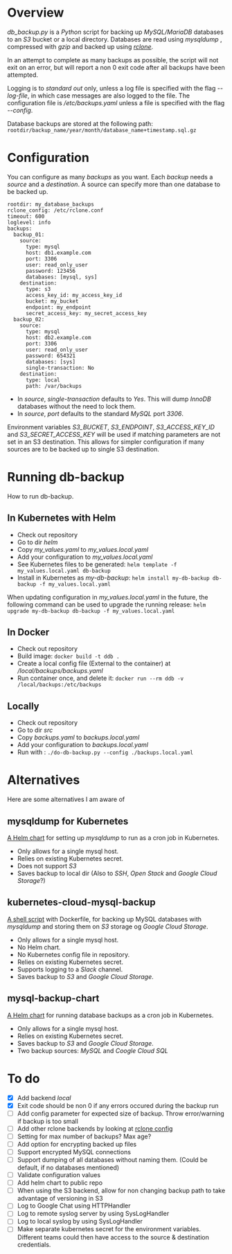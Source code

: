 # Overview
*db_backup.py* is a _Python_ script for backing up _MySQL/MariaDB_ databases to an _S3_ bucket or a local directory.
Databases are read using _mysqldump_ , compressed with _gzip_ and backed up using [_rclone_](https://rclone.org/).

In an attempt to complete as many backups as possible, the script will
not exit on an error, but will report a non 0 exit code after all backups
have been attempted.

Logging is to _standard out_ only, unless a log file
is specified with the flag _--log-file_, in which case messages are also logged to the file.
The configuration file is _/etc/backups.yaml_ unless a file is specified with the flag _--config_.

Database backups are stored at the following path: `rootdir/backup_name/year/month/database_name+timestamp.sql.gz`

# Configuration
You can configure as many _backups_ as you want. Each _backup_ needs a _source_ and a _destination_.
A source can specify more than one database to be backed up.

```
rootdir: my_database_backups
rclone_config: /etc/rclone.conf
timeout: 600
loglevel: info
backups:
  backup_01:
    source:
      type: mysql
      host: db1.example.com
      port: 3306
      user: read_only_user
      password: 123456
      databases: [mysql, sys]
    destination:
      type: s3
      access_key_id: my_access_key_id
      bucket: my_bucket
      endpoint: my_endpoint
      secret_access_key: my_secret_access_key
  backup_02:
    source:
      type: mysql
      host: db2.example.com
      port: 3306
      user: read_only_user
      password: 654321
      databases: [sys]
      single-transaction: No
    destination:
      type: local
      path: /var/backups
```

* In _source_, _single-transaction_ defaults to _Yes_. This will dump _InnoDB_ databases without the need to lock them. 
* In _source_, _port_ defaults to the standard _MySQL_ port _3306_.

Environment variables *S3_BUCKET*, *S3_ENDPOINT*, *S3_ACCESS_KEY_ID* and *S3_SECRET_ACCESS_KEY* will be used
if matching parameters are not set in an S3 destination. This allows for simpler configuration if many
sources are to be backed up to single S3 destination. 

 
# Running db-backup
How to run db-backup.

## In Kubernetes with Helm

* Check out repository
* Go to dir _helm_
* Copy *my_values.yaml* to *my_values.local.yaml*
* Add your configuration to *my_values.local.yaml*
* See Kubernetes files to be generated: `helm template -f my_values.local.yaml db-backup`
* Install in Kubernetes as _my-db-backup_: `helm install my-db-backup db-backup -f my_values.local.yaml`

When updating configuration in _my_values.local.yaml_ in the future, the following command can be used to upgrade the running release:
`helm upgrade my-db-backup db-backup -f my_values.local.yaml`

## In Docker
* Check out repository
* Build image: `docker build -t ddb .`
* Create a local config file (External to the container) at _/local/backups/backups.yaml_
* Run container once, and delete it: `docker run --rm ddb -v /local/backups:/etc/backups`

## Locally

* Check out repository
* Go to dir _src_
* Copy *backups.yaml* to *backups.local.yaml*
* Add your configuration to *backups.local.yaml*
* Run with : `./do-db-backup.py --config ./backups.local.yaml`

# Alternatives
Here are some alternatives I am aware of

## mysqldump for Kubernetes
[A Helm chart](https://hub.helm.sh/charts/stable/mysqldump) for setting
up _mysqldump_ to run as a cron job in Kubernetes.

* Only allows for a single mysql host.
* Relies on existing Kubernetes secret.
* Does not support _S3_
* Saves backup to local dir (Also to _SSH_, _Open Stack_ and _Google Cloud Storage_?)

## kubernetes-cloud-mysql-backup
[A shell script](https://github.com/benjamin-maynard/kubernetes-cloud-mysql-backup)
with Dockerfile, for backing up MySQL databases with _mysqldump_ and storing them
on _S3_ storage og _Google Cloud Storage_.

* Only allows for a single mysql host.
* No Helm chart.
* No Kubernetes config file in repository.
* Relies on existing Kubernetes secret.
* Supports logging to a _Slack_ channel.
* Saves backup to _S3_ and _Google Cloud Storage_.

## mysql-backup-chart
[A Helm chart](https://github.com/softonic/mysql-backup-chart) for
running database backups as a cron job in Kubernetes.

* Only allows for a single mysql host.
* Relies on existing Kubernetes secret.
* Saves backup to _S3_ and _Google Cloud Storage_.
* Two backup sources: _MySQL_ and _Coogle Cloud SQL_

# To do
- [x] Add backend _local_
- [x] Exit code should be non 0 if any errors occured during the backup run
- [ ] Add config parameter for expected size of backup. Throw error/warning if backup is too small
- [ ] Add other rclone backends by looking at [rclone config](https://rclone.org/s3/#wasabi)
- [ ] Setting for max number of backups? Max age?
- [ ] Add option for encrypting backed up files
- [ ] Support encrypted MySQL connections
- [ ] Support dumping of all databases without naming them. (Could be default, if no databases mentioned)
- [ ] Validate configuration values
- [ ] Add helm chart to public repo
- [ ] When using the S3 backend, allow for non changing backup path to take advantage of versioning in S3
- [ ] Log to Google Chat using HTTPHandler
- [ ] Log to remote syslog server by using SysLogHandler
- [ ] Log to local syslog by using SysLogHandler
- [ ] Make separate kubernetes secret for the environment variables. Different teams could then have access to the source & destination credentials.
